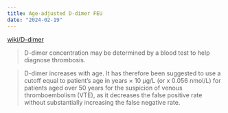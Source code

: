 ```yaml
---
title: Age-adjusted D-dimer FEU
date: "2024-02-19"
---
```


<DDimer />

[wiki/D-dimer](https://en.wikipedia.org/wiki/D-dimer)

> D-dimer concentration may be determined by a blood test to help diagnose thrombosis.

> D-dimer increases with age. It has therefore been suggested to use a cutoff equal to patient’s age in years × 10 µg/L (or x 0.056 nmol/L) for patients aged over 50 years for the suspicion of venous thromboembolism (VTE), as it decreases the false positive rate without substantially increasing the false negative rate.
